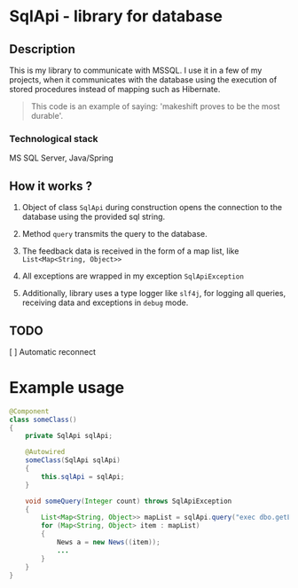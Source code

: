 # SqlApi - library for database

## Description

This is my library to communicate with MSSQL. I use it in a few of my projects, when it communicates with the database using the execution of stored procedures instead of mapping such as Hibernate.

> This code is an example of saying: 'makeshift proves to be the most durable'.

### Technological stack

MS SQL Server, Java/Spring

## How it works ?

1. Object of class `SqlApi` during construction opens the connection to the database using the provided sql string.

2. Method `query` transmits the query to the database.

3. The feedback data is received in the form of a map list, like `List<Map<String, Object>>`

4. All exceptions are wrapped in my exception `SqlApiException`

5. Additionally, library uses a type logger like `slf4j`, for logging all queries, receiving data and exceptions in `debug` mode.

## TODO
[ ] Automatic reconnect

# Example usage

```java
@Component
class someClass()
{
    private SqlApi sqlApi;

    @Autowired
    someClass(SqlApi sqlApi)
    {
        this.sqlApi = sqlApi;
    }

    void someQuery(Integer count) throws SqlApiException
    {
        List<Map<String, Object>> mapList = sqlApi.query("exec dbo.getLastNews @count=" + count);
        for (Map<String, Object> item : mapList)
        {
            News a = new News((item));
            ...    
        }
    }
}
```
